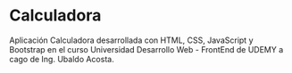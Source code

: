 # Calculadora
Aplicación Calculadora desarrollada con HTML, CSS, JavaScript y Bootstrap en el curso Universidad Desarrollo Web - FrontEnd de UDEMY a cago de Ing. Ubaldo Acosta. 
